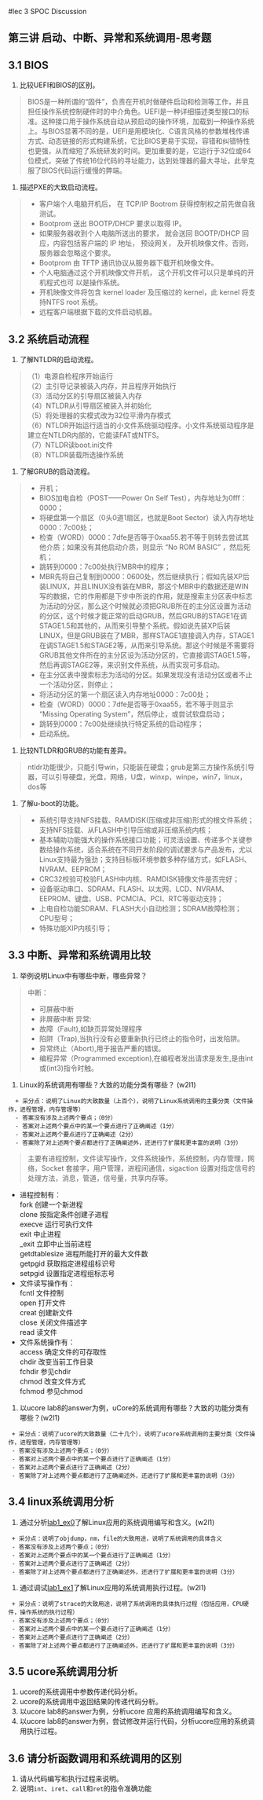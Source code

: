 #lec 3 SPOC Discussion

## 第三讲 启动、中断、异常和系统调用-思考题

## 3.1 BIOS
 1. 比较UEFI和BIOS的区别。  
> BIOS是一种所谓的“固件”，负责在开机时做硬件启动和检测等工作，并且担任操作系统控制硬件时的中介角色。UEFI是一种详细描述类型接口的标准。这种接口用于操作系统自动从预启动的操作环境，加载到一种操作系统上。与BIOS显著不同的是，UEFI是用模块化、C语言风格的参数堆栈传递方式、动态链接的形式构建系统，它比BIOS更易于实现，容错和纠错特性也更强，从而缩短了系统研发的时间。更加重要的是，它运行于32位或64位模式，突破了传统16位代码的寻址能力，达到处理器的最大寻址，此举克服了BIOS代码运行缓慢的弊端。

 1. 描述PXE的大致启动流程。
>* 客户端个人电脑开机后， 在 TCP/IP Bootrom 获得控制权之前先做自我测试。
>* Bootprom 送出 BOOTP/DHCP 要求以取得 IP。
>* 如果服务器收到个人电脑所送出的要求， 就会送回 BOOTP/DHCP 回应，内容包括客户端的 IP 地址， 预设网关， 及开机映像文件。否则，服务器会忽略这个要求。
>* Bootprom 由 TFTP 通讯协议从服务器下载开机映像文件。
>* 个人电脑通过这个开机映像文件开机， 这个开机文件可以只是单纯的开机程式也可
以是操作系统。
>* 开机映像文件将包含 kernel loader 及压缩过的 kernel，此 kernel 将支持NTFS root
系统。
>* 远程客户端根据下载的文件启动机器。


## 3.2 系统启动流程
 1. 了解NTLDR的启动流程。
>（1）电源自检程序开始运行  
（2）主引导记录被装入内存，并且程序开始执行  
（3）活动分区的引导扇区被装入内存  
（4）NTLDR从引导扇区被装入并初始化  
（5）将处理器的实模式改为32位平滑内存模式  
（6）NTLDR开始运行适当的小文件系统驱动程序。小文件系统驱动程序是建立在NTLDR内部的，它能读FAT或NTFS。  
（7）NTLDR读boot.ini文件  
（8）NTLDR装载所选操作系统  

 1. 了解GRUB的启动流程。
>* 开机；
>* BIOS加电自检（POST——Power On Self Test），内存地址为0fff：0000；
>* 将硬盘第一个扇区（0头0道1扇区，也就是Boot Sector）读入内存地址0000：7c00处；
>* 检查（WORD）0000：7dfe是否等于0xaa55.若不等于则转去尝试其他介质；如果没有其他启动介质，则显示 “No ROM BASIC” ，然后死机；
>* 跳转到0000：7c00处执行MBR中的程序；
>* MBR先将自己复制到0000：0600处，然后继续执行；假如先装XP后装LINUX，并且LINUX没有装在MBR，那这个MBR中的数据还是WIN 写的数据，它的作用都是下步中所说的作用，就是搜索主分区表中标志为活动的分区，那么这个时候就必须把GRUB所在的主分区设置为活动的分区，这个时候才能正常的启动GRUB，然后GRUB的STAGE1在调STAGE1.5和其他的，从而来引导整个系统。假如说先装XP后装LINUX，但是GRUB装在了MBR，那样STAGE1直接调入内存，STAGE1在调STAGE1.5和STAGE2等，从而来引导系统。那这个时候是不需要将GRUB其他文件所在的主分区设为活动分区的，它直接调STAGE1.5等，然后再调STAGE2等，来识别文件系统，从而实现可多启动。
>* 在主分区表中搜索标志为活动的分区。如果发现没有活动分区或者不止一个活动分区，则停止；
>* 将活动分区的第一个扇区读入内存地址0000：7c00处；
>* 检查（WORD）0000：7dfe是否等于0xaa55，若不等于则显示 “Missing Operating System”，然后停止，或尝试软盘启动；
>* 跳转到0000：7c00处继续执行特定系统的启动程序；
>* 启动系统。

 1. 比较NTLDR和GRUB的功能有差异。
>ntldr功能很少，只能引导win，只能装在硬盘；grub是第三方操作系统引导器，可以引导硬盘，光盘，网络，U盘，winxp，winpe，win7，linux，dos等

 1. 了解u-boot的功能。
>* 系统引导支持NFS挂载、RAMDISK(压缩或非压缩)形式的根文件系统；支持NFS挂载、从FLASH中引导压缩或非压缩系统内核；
>* 基本辅助功能强大的操作系统接口功能；可灵活设置、传递多个关键参数给操作系统，适合系统在不同开发阶段的调试要求与产品发布，尤以Linux支持最为强劲；支持目标板环境参数多种存储方式，如FLASH、NVRAM、EEPROM；
>* CRC32校验可校验FLASH中内核、RAMDISK镜像文件是否完好；
>* 设备驱动串口、SDRAM、FLASH、以太网、LCD、NVRAM、EEPROM、键盘、USB、PCMCIA、PCI、RTC等驱动支持；
>* 上电自检功能SDRAM、FLASH大小自动检测；SDRAM故障检测；CPU型号；
>* 特殊功能XIP内核引导；

## 3.3 中断、异常和系统调用比较
 1. 举例说明Linux中有哪些中断，哪些异常？
>中断：  
>* 可屏蔽中断
>* 非屏蔽中断 
>异常: 
>* 故障（Fault),如缺页异常处理程序
>* 陷阱（Trap),当执行没有必要重新执行已终止的指令时，出发陷阱。
>* 异常终止（Abort),用于报告严重的错误。
>* 编程异常（Programmed exception),在编程者发出请求是发生,是由int 或(int3)指令时触。


 1. Linux的系统调用有哪些？大致的功能分类有哪些？  (w2l1)

```
  + 采分点：说明了Linux的大致数量（上百个），说明了Linux系统调用的主要分类（文件操作，进程管理，内存管理等）
  - 答案没有涉及上述两个要点；（0分）
  - 答案对上述两个要点中的某一个要点进行了正确阐述（1分）
  - 答案对上述两个要点进行了正确阐述（2分）
  - 答案除了对上述两个要点都进行了正确阐述外，还进行了扩展和更丰富的说明（3分）
 ```
>主要有进程控制，文件读写操作，文件系统操作，系统控制，内存管理，网络，Socket 套接字，用户管理，进程间通信，sigaction 设置对指定信号的处理方法，消息，管道，信号量，共享内存等。  
* 进程控制有：  
fork 创建一个新进程  
clone 按指定条件创建子进程  
execve 运行可执行文件  
exit 中止进程  
_exit 立即中止当前进程  
getdtablesize 进程所能打开的最大文件数  
getpgid 获取指定进程组标识号   
setpgid 设置指定进程组标志号  
* 文件读写操作有：  
fcntl 文件控制  
open 打开文件  
creat 创建新文件  
close 关闭文件描述字  
read 读文件  
* 文件系统操作有：  
access 确定文件的可存取性  
chdir 改变当前工作目录  
fchdir 参见chdir  
chmod 改变文件方式  
fchmod 参见chmod  
 
 1. 以ucore lab8的answer为例，uCore的系统调用有哪些？大致的功能分类有哪些？(w2l1)
 
 ```
  + 采分点：说明了ucore的大致数量（二十几个），说明了ucore系统调用的主要分类（文件操作，进程管理，内存管理等）
  - 答案没有涉及上述两个要点；（0分）
  - 答案对上述两个要点中的某一个要点进行了正确阐述（1分）
  - 答案对上述两个要点进行了正确阐述（2分）
  - 答案除了对上述两个要点都进行了正确阐述外，还进行了扩展和更丰富的说明（3分）
 ```
 
## 3.4 linux系统调用分析
 1. 通过分析[lab1_ex0](https://github.com/chyyuu/ucore_lab/blob/master/related_info/lab1/lab1-ex0.md)了解Linux应用的系统调用编写和含义。(w2l1)
 

 ```
  + 采分点：说明了objdump，nm，file的大致用途，说明了系统调用的具体含义
  - 答案没有涉及上述两个要点；（0分）
  - 答案对上述两个要点中的某一个要点进行了正确阐述（1分）
  - 答案对上述两个要点进行了正确阐述（2分）
  - 答案除了对上述两个要点都进行了正确阐述外，还进行了扩展和更丰富的说明（3分）
 
 ```
 
 1. 通过调试[lab1_ex1](https://github.com/chyyuu/ucore_lab/blob/master/related_info/lab1/lab1-ex1.md)了解Linux应用的系统调用执行过程。(w2l1)
 

 ```
  + 采分点：说明了strace的大致用途，说明了系统调用的具体执行过程（包括应用，CPU硬件，操作系统的执行过程）
  - 答案没有涉及上述两个要点；（0分）
  - 答案对上述两个要点中的某一个要点进行了正确阐述（1分）
  - 答案对上述两个要点进行了正确阐述（2分）
  - 答案除了对上述两个要点都进行了正确阐述外，还进行了扩展和更丰富的说明（3分）
 ```
 
## 3.5 ucore系统调用分析
 1. ucore的系统调用中参数传递代码分析。
 1. ucore的系统调用中返回结果的传递代码分析。
 1. 以ucore lab8的answer为例，分析ucore 应用的系统调用编写和含义。
 1. 以ucore lab8的answer为例，尝试修改并运行代码，分析ucore应用的系统调用执行过程。
 
## 3.6 请分析函数调用和系统调用的区别
 1. 请从代码编写和执行过程来说明。
   1. 说明`int`、`iret`、`call`和`ret`的指令准确功能
 
